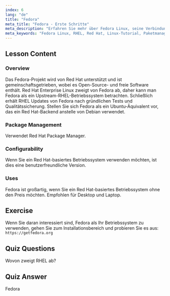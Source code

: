 ```yaml
---
index: 6
lang: "de"
title: "Fedora"
meta_title: "Fedora - Erste Schritte"
meta_description: "Erfahren Sie mehr über Fedora Linux, seine Verbindung zu RHEL und das Paketmanagement. Entdecken Sie, warum Fedora ein großartiges kostenloses Red Hat-basiertes Betriebssystem für Anfänger und Desktops ist."
meta_keywords: "Fedora Linux, RHEL, Red Hat, Linux-Tutorial, Paketmanagement, Linux für Anfänger, Linux-Anleitung, kostenloses Betriebssystem"
---
```


## Lesson Content

### Overview

Das Fedora-Projekt wird von Red Hat unterstützt und ist gemeinschaftsgetrieben, wobei es Open-Source- und freie Software enthält. Red Hat Enterprise Linux zweigt von Fedora ab, daher kann man Fedora als ein Upstream-RHEL-Betriebssystem betrachten. Schließlich erhält RHEL Updates von Fedora nach gründlichen Tests und Qualitätssicherung. Stellen Sie sich Fedora als ein Ubuntu-Äquivalent vor, das ein Red Hat-Backend anstelle von Debian verwendet.

### Package Management

Verwendet Red Hat Package Manager.

### Configurability

Wenn Sie ein Red Hat-basiertes Betriebssystem verwenden möchten, ist dies eine benutzerfreundliche Version.

### Uses

Fedora ist großartig, wenn Sie ein Red Hat-basiertes Betriebssystem ohne den Preis möchten. Empfohlen für Desktop und Laptop.

## Exercise

Wenn Sie daran interessiert sind, Fedora als Ihr Betriebssystem zu verwenden, gehen Sie zum Installationsbereich und probieren Sie es aus: `https://getfedora.org`

## Quiz Questions

Wovon zweigt RHEL ab?

## Quiz Answer

Fedora
